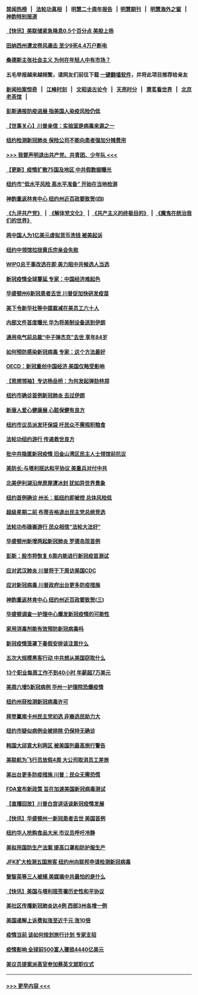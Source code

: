 #### [禁闻热榜](热点新闻.md?=0)  &nbsp;&nbsp;|&nbsp;&nbsp; [法轮功真相](https://github.com/gfw-breaker/truth/blob/master/README.md?=0) &nbsp;&nbsp;|&nbsp;&nbsp; [明慧二十周年报告](https://github.com/gfw-breaker/mh-reports/blob/master/README.md?=0) &nbsp;&nbsp;|&nbsp;&nbsp;[明慧期刊](https://github.com/gfw-breaker/mh-qikan) &nbsp;&nbsp;|&nbsp;&nbsp; [明慧海外之窗](https://github.com/gfw-breaker/mh-news/blob/master/README.md?=0) &nbsp;&nbsp;|&nbsp;&nbsp; [神韵特别报道](https://github.com/gfw-breaker/mh-news/blob/master/shenyun.md?=0)
#### [【快讯】美联储紧急降息0.5个百分点 美股上扬](../pages/nsc412/n11912406.md?t=03040102) 
#### [田纳西州遭龙卷风袭击 至少9死4.4万户断电](../pages/nsc412/n11912066.md?t=03040102) 
#### [桑德斯主张社会主义 为何在年轻人中有市场？](../pages/nsc412/n11911086.md?t=03040102) 
#### 五毛举报越来越频繁，请网友们前往下载 [一键翻墙软件](https://github.com/gfw-breaker/ssr-accounts)，并将此项目推荐给亲友
#### [新闻拍案惊奇](https://github.com/gfw-breaker/banned-news/blob/master/pages/link4.md) &nbsp;&nbsp;|&nbsp;&nbsp; [江峰时刻](https://github.com/gfw-breaker/banned-news/blob/master/pages/link4.md) &nbsp;&nbsp;|&nbsp;&nbsp; [文昭谈古论今](https://github.com/gfw-breaker/banned-news/blob/master/pages/link4.md) &nbsp;&nbsp;|&nbsp;&nbsp; [天亮时分](https://github.com/gfw-breaker/banned-news/blob/master/pages/link4.md) &nbsp;&nbsp;|&nbsp;&nbsp; [萧茗看世界](https://github.com/gfw-breaker/banned-news/blob/master/pages/link4.md) &nbsp;&nbsp;|&nbsp;&nbsp; [北京老茶馆](https://github.com/gfw-breaker/banned-news/blob/master/pages/link4.md) &nbsp;&nbsp;|&nbsp;&nbsp; 
#### [彭斯通报防疫进展 指美国人染疫风险仍低](../pages/nsc412/n11910872.md?t=03040102) 
#### [【世事关心】川普亲信：实验室是病毒来源之一](../pages/nsc412/n11910876.md?t=03040102) 
#### [纽约检测新冠肺炎  保险公司不能向患者强加分摊费用](../pages/nsc412/n11911167.md?t=03040102) 
#### [>>> 我要声明退出共产党、共青团、少年队 <<<](https://github.com/begood0513/goodnews/blob/master/quit/letter.md) 
#### [【更新】疫情扩散75国及地区 中共假数据曝光](../pages/nsc412/n11890652.md?t=03040102) 
#### [纽约市“低水平风险 高水平准备” 开始在当地检测](../pages/nsc412/n11911154.md?t=03040102) 
#### [神韵重返林肯中心 纽约州近百政要致贺(四)](../pages/nsc412/n11908757.md?t=03040102) 
#### [《九评共产党》](https://github.com/begood0513/9ping.md/blob/master/README.md) &nbsp;|&nbsp; [《解体党文化》](../../../../jtdwh.md/blob/master/README.md)  &nbsp;|&nbsp; [《共产主义的终极目的》](../../../../gczydzjmd.md/blob/master/README.md) &nbsp;|&nbsp; [《魔鬼在统治我们的世界》](../../../../mgztzwmdsj.md/blob/master/README.md) 
#### [两中国人为1亿美元虚拟货币洗钱 被美起诉](../pages/nsc412/n11910880.md?t=03040102) 
#### [纽约中领馆拉拢黄氏宗亲会失败](../pages/nsc412/n11910480.md?t=03040102) 
#### [WIPO总干事改选在即 美力阻中共候选人当选](../pages/nsc412/n11910464.md?t=03040102) 
#### [新冠疫情全球蔓延 专家：中国经济难起色](../pages/nsc412/n11910439.md?t=03040102) 
#### [华盛顿州6新冠患者去世 川普促加快研发疫苗](../pages/nsc412/n11910399.md?t=03040102) 
#### [美下令新华社等中媒裁减在美员工六十人](../pages/nsc412/n11910256.md?t=03040102) 
#### [内部文件首度曝光 华为将美制设备送到伊朗](../pages/nsc412/n11910211.md?t=03040102) 
#### [通用电气前总裁“中子弹杰克”去世 享年84岁](../pages/nsc412/n11910095.md?t=03040102) 
#### [如何预防感染新冠病毒 专家：这个方法最好](../pages/nsc412/n11909928.md?t=03040102) 
#### [OECD：新冠重创中国经济 美国仅略受影响](../pages/nsc412/n11910023.md?t=03040102) 
#### [【思想领袖】专访杨岳桥：为何发起弹劾林郑](../pages/nsc412/n11810919.md?t=03040102) 
#### [纽约市确诊首例新冠肺炎  去过伊朗](../pages/nsc412/n11908737.md?t=03040102) 
#### [新唐人爱心健康展  心脏保健有良方](../pages/nsc412/n11908619.md?t=03040102) 
#### [纽约市议员派发环保袋  吁民众不需囤积粮食](../pages/nsc412/n11908742.md?t=03040102) 
#### [法轮功纽约游行 传递救世良方](../pages/nsc412/n11907831.md?t=03040102) 
#### [批中共隐匿新冠疫情  旧金山湾区民主人士领馆前抗议](../pages/nsc412/n11908761.md?t=03040102) 
#### [美防长:与塔利班达和平协议 美重兵对付中共](../pages/nsc412/n11908366.md?t=03040102) 
#### [北美伊利湖沿岸房屋遭冰封 犹如异世界景象](../pages/nsc412/n11908465.md?t=03040102) 
#### [纽约首例确诊 州长：抵纽约即被控 总体风险低](../pages/nsc412/n11908143.md?t=03040102) 
#### [超级星期二前 布蒂吉格退出民主党总统竞选](../pages/nsc412/n11908156.md?t=03040102) 
#### [法轮功布碌崙游行 民众相信“法轮大法好”](../pages/nsc412/n11907645.md?t=03040102) 
#### [华盛顿州新增两起新冠肺炎 罗德岛现首例](../pages/nsc412/n11907757.md?t=03040102) 
#### [彭斯：股市将恢复 6周内能进行新冠疫苗测试](../pages/nsc412/n11907550.md?t=03040102) 
#### [应对武汉肺炎 川普将于下周访美国CDC](../pages/nsc412/n11907493.md?t=03040102) 
#### [应对新冠病毒 川普政府出台更多防疫措施](../pages/nsc412/n11907354.md?t=03040102) 
#### [神韵重返林肯中心 纽约州近百政要致贺(三)](../pages/nsc412/n11904356.md?t=03040102) 
#### [华盛顿调查一护理中心爆发新冠疫情的可能性](../pages/nsc412/n11907230.md?t=03040102) 
#### [家用消毒剂能有效预防新冠病毒吗](../pages/nsc412/n11905553.md?t=03040102) 
#### [新冠疫情笼罩下春假安排该注意什么](../pages/nsc412/n11906890.md?t=03040102) 
#### [五次大规模黑客行动 中共想从美国窃取什么](../pages/nsc412/n11899124.md?t=03040102) 
#### [13个职业每周工作不到40小时 年薪超7万美元](../pages/nsc412/n11893686.md?t=03040102) 
#### [美周六增5新冠病例 华州一护理院恐爆疫情](../pages/nsc412/n11905823.md?t=03040102) 
#### [纽约州获检测新冠病毒许可](../pages/nsc412/n11906069.md?t=03040102) 
#### [拜登赢南卡州民主党初选 非裔选民助力大](../pages/nsc412/n11905930.md?t=03040102) 
#### [纽约市疑似病例全被排除 仍保持无确诊](../pages/nsc412/n11906039.md?t=03040102) 
#### [韩国大邱意大利两区 被美国列最高旅行警告](../pages/nsc412/n11905944.md?t=03040102) 
#### [美联航为飞行员放假4周 大公司取消员工差旅](../pages/nsc412/n11905894.md?t=03040102) 
#### [美出台更多防疫措施 川普：民众无需恐慌](../pages/nsc412/n11905747.md?t=03040102) 
#### [FDA宣布新政策 旨在加速美国新冠病毒测试](../pages/nsc412/n11905693.md?t=03040102) 
#### [【直播回放】川普白宫讲话谈新冠疫情发展](../pages/nsc412/n11905588.md?t=03040102) 
#### [【快讯】华盛顿州一新冠患者去世 美国首例](../pages/nsc412/n11905571.md?t=03040102) 
#### [纽约华人抢购食品大米 市议员呼吁冷静](../pages/nsc412/n11904453.md?t=03040102) 
#### [美拟用国防生产法案 提高口罩和防护服生产](../pages/nsc412/n11905517.md?t=03040102) 
#### [JFK扩大检测五国旅客 纽约州向联邦申请检测新冠病毒](../pages/nsc412/n11905491.md?t=03040102) 
#### [黎智英等三人被捕 美媒揭中共最怕的是什么](../pages/nsc412/n11905316.md?t=03040102) 
#### [【快讯】美国与塔利班签署历史性和平协议](../pages/nsc412/n11905172.md?t=03040102) 
#### [美社区传播新冠肺炎达4例 西部3州各增一例](../pages/nsc412/n11904070.md?t=03040102) 
#### [美国递解上诉费拟涨至近千元  涨10倍](../pages/nsc412/n11904466.md?t=03040102) 
#### [疫情当前 该如何规划旅行计划 专家支招](../pages/nsc412/n11903865.md?t=03040102) 
#### [疫情影响 全球前500富人骤损4440亿美元](../pages/nsc412/n11904283.md?t=03040102) 
#### [美议员提案派高官参加蔡英文就职仪式](../pages/nsc412/n11904166.md?t=03040102) 

----
#### [ >>> 更早内容 <<< ](../indexes/nsc412-earlier.md)
